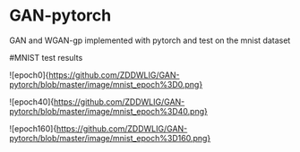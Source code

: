 # GAN-pytorch
GAN and WGAN-gp implemented with pytorch and test on the mnist dataset

#MNIST test results

![epoch0]{https://github.com/ZDDWLIG/GAN-pytorch/blob/master/image/mnist_epoch%3D0.png}

![epoch40]{https://github.com/ZDDWLIG/GAN-pytorch/blob/master/image/mnist_epoch%3D40.png}

![epoch160]{https://github.com/ZDDWLIG/GAN-pytorch/blob/master/image/mnist_epoch%3D160.png}
